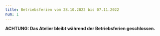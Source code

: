 ```yaml
---
title: Betriebsferien vom 28.10.2022 bis 07.11.2022
num: 1
---
```


__ACHTUNG: Das Atelier bleibt während der Betriebsferien geschlossen.__
